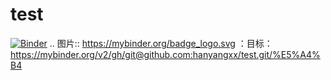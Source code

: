 # test
[![Binder](https://mybinder.org/badge_logo.svg)](https://mybinder.org/v2/gh/git@github.com:hanyangxx/test.git/%E5%A4%B4)
.. 图片:: https://mybinder.org/badge_logo.svg
 ：目标：https://mybinder.org/v2/gh/git@github.com:hanyangxx/test.git/%E5%A4%B4
 
